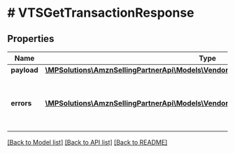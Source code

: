 # # VTSGetTransactionResponse

## Properties

Name | Type | Description | Notes
------------ | ------------- | ------------- | -------------
**payload** | [**\MPSolutions\AmznSellingPartnerApi\Models\VendorTransactionStatus\VTSTransactionStatus**](VTSTransactionStatus.md) |  | [optional]
**errors** | [**\MPSolutions\AmznSellingPartnerApi\Models\VendorTransactionStatus\VTSError[]**](VTSError.md) | A list of error responses returned when a request is unsuccessful. | [optional]

[[Back to Model list]](../../README.md#models) [[Back to API list]](../../README.md#endpoints) [[Back to README]](../../README.md)
